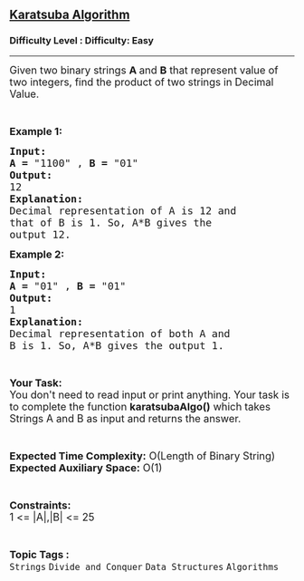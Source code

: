 <h2><a href="https://www.geeksforgeeks.org/problems/karatsuba-algorithm0135/1?page=2&category=Strings&difficulty=Easy&status=unsolved&sortBy=submissions">Karatsuba Algorithm</a></h2><h3>Difficulty Level : Difficulty: Easy</h3><hr><div class="problems_problem_content__Xm_eO"><p><span style="font-size:18px">Given two binary strings <strong>A </strong>and <strong>B</strong> that represent value of two integers, find the product of two strings in Decimal Value.</span></p>

<p>&nbsp;</p>

<p><span style="font-size:18px"><strong>Example 1:</strong></span></p>

<pre><span style="font-size:18px"><strong>Input:</strong>
<strong>A = </strong>"1100" , <strong>B = </strong>"01"
<strong>Output:</strong>
12
<strong>Explanation:</strong>
Decimal representation of A is 12 and
that of B is 1. So, A*B gives the
output 12.</span></pre>

<p><span style="font-size:18px"><strong>Example 2:</strong></span></p>

<pre><span style="font-size:18px"><strong>Input:</strong>
<strong>A = </strong>"01" , <strong>B = </strong>"01"
<strong>Output:</strong>
1
<strong>Explanation:</strong>
Decimal representation of both A and 
B is 1. So, A*B gives the output 1.</span></pre>

<p>&nbsp;</p>

<p><span style="font-size:18px"><strong>Your Task:</strong><br>
You don't need to read input or print anything. Your task is to complete the function <strong>karatsubaAlgo()</strong> which takes Strings A and B as input and returns the answer.</span></p>

<p>&nbsp;</p>

<p><span style="font-size:18px"><strong>Expected Time Complexity:</strong> O(Length of Binary String)<br>
<strong>Expected Auxiliary Space:</strong> O(1)</span></p>

<p>&nbsp;</p>

<p><span style="font-size:18px"><strong>Constraints:</strong><br>
1 &lt;= |A|,|B| &lt;= 25</span></p>
</div><br><p><span style=font-size:18px><strong>Topic Tags : </strong><br><code>Strings</code>&nbsp;<code>Divide and Conquer</code>&nbsp;<code>Data Structures</code>&nbsp;<code>Algorithms</code>&nbsp;